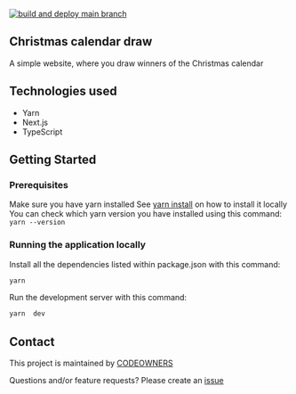 [![build and deploy main branch](https://github.com/MikAoJk/christmas-calendar-draw/actions/workflows/build_and_deploy.yml/badge.svg)](https://github.com/MikAoJk/christmas-calendar-draw/actions/workflows/build_and_deploy.yml)

## Christmas calendar draw
A simple website, where you draw winners of the Christmas calendar

## Technologies used
* Yarn
* Next.js
* TypeScript

## Getting Started
### Prerequisites
Make sure you have yarn installed
See [yarn install](https://yarnpkg.com/getting-started/install) on how to install it locally
You can check which yarn version you have installed using this command:
`yarn --version`

### Running the application locally

Install all the dependencies listed within package.json with this command:
```bash
yarn
```


Run the development server with this command:
```bash
yarn  dev
```

## Contact

This project is maintained by [CODEOWNERS](CODEOWNERS)

Questions and/or feature requests? 
Please create an [issue](https://github.com/MikAoJk/christmas-calendar-draw/issues)
